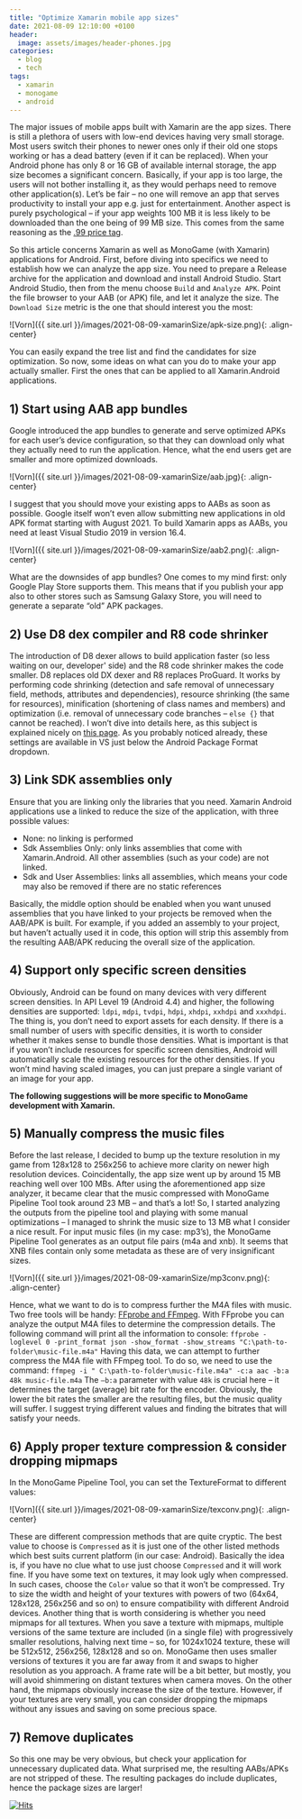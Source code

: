 ```yaml
---
title: "Optimize Xamarin mobile app sizes"
date: 2021-08-09 12:10:00 +0100
header:
  image: assets/images/header-phones.jpg
categories:
  - blog
  - tech
tags:
  - xamarin
  - monogame
  - android
---
```


The major issues of mobile apps built with Xamarin are the app sizes. There is still a plethora of users with low-end devices having very small storage. Most users switch their phones to newer ones only if their old one stops working or has a dead battery (even if it can be replaced). When your Android phone has only 8 or 16 GB of available internal storage, the app size becomes a significant concern. Basically, if your app is too large, the users will not bother installing it, as they would perhaps need to remove other application(s). Let’s be fair – no one will remove an app that serves productivity to install your app e.g. just for entertainment. Another aspect is purely psychological – if your app weights 100 MB it is less likely to be downloaded than the one being of 99 MB size. This comes from the same reasoning as the [.99 price tag](https://www.simon-kucher.com/pl/blog/why-prices-end-99-and-other-psychological-pricing-tactics).

So this article concerns Xamarin as well as MonoGame (with Xamarin) applications for Android. First, before diving into specifics we need to establish how we can analyze the app size. You need to prepare a Release archive for the application and download and install Android Studio. Start Android Studio, then from the menu choose `Build` and `Analyze APK`. Point the file browser to your AAB (or APK) file, and let it analyze the size. The `Download Size` metric is the one that should interest you the most:

![Vorn]({{ site.url }}/images/2021-08-09-xamarinSize/apk-size.png){: .align-center}

You can easily expand the tree list and find the candidates for size optimization. So now, some ideas on what can you do to make your app actually smaller. First the ones that can be applied to all Xamarin.Android applications.


## 1)	Start using AAB app bundles

Google introduced the app bundles to generate and serve optimized APKs for each user’s device configuration, so that they can download only what they actually need to run the application. Hence, what the end users get are smaller and more optimized downloads.

![Vorn]({{ site.url }}/images/2021-08-09-xamarinSize/aab.jpg){: .align-center}

I suggest that you should move your existing apps to AABs as soon as possible. Google itself won’t even allow submitting new applications in old APK format starting with August 2021. To build Xamarin apps as AABs, you need at least Visual Studio 2019 in version 16.4. 

![Vorn]({{ site.url }}/images/2021-08-09-xamarinSize/aab2.png){: .align-center}

What are the downsides of app bundles? One comes to my mind first: only Google Play Store supports them. This means that if you publish your app also to other stores such as Samsung Galaxy Store, you will need to generate a separate “old” APK packages.

## 2) Use D8 dex compiler and R8 code shrinker
The introduction of D8 dexer allows to build application faster (so less waiting on our, developer' side) and the R8 code shrinker makes the code smaller. D8 replaces old DX dexer and R8 replaces ProGuard. It works by performing code shrinking (detection and safe removal of unnecessary field, methods, attributes and dependencies), resource shrinking (the same for resources), minification (shortening of class names and members) and optimization (i.e. removal of unnecessary code branches – `else {}` that cannot be reached). I won’t dive into details here, as this subject is explained nicely on [this page](https://medium.com/@hakimgulamali88/a-deep-dive-into-androids-d8-dexer-and-r8-shrinker-with-xamarin-ca66e00b1c8d). As you probably noticed already, these settings are available in VS just below the Android Package Format dropdown.

## 3) Link SDK assemblies only
Ensure that you are linking only the libraries that you need. Xamarin Android applications use a linked to reduce the size of the application, with three possible values:

-	None: no linking is performed
-	Sdk Assemblies Only: only links assemblies that come with Xamarin.Android. All other assemblies (such as your code) are not linked. 
-	Sdk and User Assemblies: links all assemblies, which means your code may also be removed if there are no static references

Basically, the middle option should be enabled when you want unused assemblies that you have linked to your projects be removed when the AAB/APK is built. For example, if you added an assembly to your project, but haven’t actually used it in code, this option will strip this assembly from the resulting AAB/APK reducing the overall size of the application.


## 4) Support only specific screen densities
Obviously, Android can be found on many devices with very different screen densities. In API Level 19 (Android 4.4) and higher, the following densities are supported: `ldpi`, `mdpi`, `tvdpi`, `hdpi`, `xhdpi`, `xxhdpi` and `xxxhdpi`. The thing is, you don’t need to export assets for each density. If there is a small number of users with specific densities, it is worth to consider whether it makes sense to bundle those densities. What is important is that if you won’t include resources for specific screen densities, Android will automatically scale the existing resources for the other densities. If you won’t mind having scaled images, you can just prepare a single variant of an image for your app.


**The following suggestions will be more specific to MonoGame development with Xamarin.**

## 5) Manually compress the music files
Before the last release, I decided to bump up the texture resolution in my game from 128x128 to 256x256 to achieve more clarity on newer high resolution devices. Coincidentally, the app size went up by around 15 MB reaching well over 100 MBs. After using the aforementioned app size analyzer, it became clear that the music compressed with MonoGame Pipeline Tool took around 23 MB – and that’s a lot! So, I started analyzing the outputs from the pipeline tool and playing with some manual optimizations – I managed to shrink the music size to 13 MB what I consider a nice result.
For input music files (in my case: mp3’s), the MonoGame Pipeline Tool generates as an output file pairs (m4a and xnb). It seems that XNB files contain only some metadata as these are of very insignificant sizes.

![Vorn]({{ site.url }}/images/2021-08-09-xamarinSize/mp3conv.png){: .align-center}

Hence, what we want to do is to compress further the M4A files with music. Two free tools will be handy: [FFprobe and FFmpeg](https://www.ffmpeg.org/). With FFprobe you can analyze the output M4A files to determine the compression details. The following command will print all the information to console: 
`ffprobe -loglevel 0 -print_format json -show_format -show_streams "C:\path-to-folder\music-file.m4a"`
Having this data, we can attempt to further compress the M4A file with FFmpeg tool. To do so, we need to use the command:
`ffmpeg -i " C:\path-to-folder\music-file.m4a" -c:a aac -b:a 48k music-file.m4a`
The `–b:a` parameter with value `48k` is crucial here – it determines the target (average) bit rate for the encoder. Obviously, the lower the bit rates the smaller are the resulting files, but the music quality will suffer. I suggest trying different values and finding the bitrates that will satisfy your needs. 

## 6) Apply proper texture compression & consider dropping mipmaps
In the MonoGame Pipeline Tool, you can set the TextureFormat to different values:

![Vorn]({{ site.url }}/images/2021-08-09-xamarinSize/texconv.png){: .align-center}

These are different compression methods that are quite cryptic. The best value to choose is `Compressed` as it is just one of the other listed methods which best suits current platform (in our case: Android). Basically the idea is, if you have no clue what to use just choose `Compressed` and it will work fine. If you have some text on textures, it may look ugly when compressed. In such cases, choose the `Color` value so that it won’t be compressed. Try to size the width and height of your textures with powers of two (64x64, 128x128, 256x256 and so on) to ensure compatibility with different Android devices.
Another thing that is worth considering is whether you need mipmaps for all textures. When you save a texture with mipmaps, multiple versions of the same texture are included (in a single file) with progressively smaller resolutions, halving next time – so, for 1024x1024 texture, these will be 512x512, 256x256, 128x128 and so on. MonoGame then uses smaller versions of textures it you are far away from it and swaps to higher resolution as you approach. A frame rate will be a bit better, but mostly, you will avoid shimmering on distant textures when camera moves. On the other hand, the mipmaps obviously increase the size of the texture. However, if your textures are very small, you can consider dropping the mipmaps without any issues and saving on some precious space.

## 7) Remove duplicates
So this one may be very obvious, but check your application for unnecessary duplicated data. What surprised me, the resulting AABs/APKs are not stripped of these. The resulting packages do include duplicates, hence the package sizes are larger!


[![Hits](https://hits.seeyoufarm.com/api/count/incr/badge.svg?url=https%3A%2F%2Fkonradzaba.github.io%2Fblog%2Ftech%2FOptimize-Xamarin-mobile-app-size%2F&count_bg=%2379C83D&title_bg=%23555555&icon=&icon_color=%23E7E7E7&title=hits&edge_flat=false)](https://hits.seeyoufarm.com)